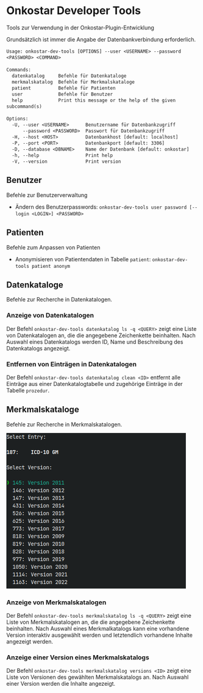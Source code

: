 # Onkostar Developer Tools

Tools zur Verwendung in der Onkostar-Plugin-Entwicklung

Grundsätzlich ist immer die Angabe der Datenbankverbindung erforderlich.

```
Usage: onkostar-dev-tools [OPTIONS] --user <USERNAME> --password <PASSWORD> <COMMAND>

Commands:
  datenkatalog     Befehle für Datenkataloge
  merkmalskatalog  Befehle für Merkmalskataloge
  patient          Befehle für Patienten
  user             Befehle für Benutzer
  help             Print this message or the help of the given subcommand(s)

Options:
  -U, --user <USERNAME>      Benutzername für Datenbankzugriff
      --password <PASSWORD>  Passwort für Datenbankzugriff
  -H, --host <HOST>          Datenbankhost [default: localhost]
  -P, --port <PORT>          Datenbankport [default: 3306]
  -D, --database <DBNAME>    Name der Datenbank [default: onkostar]
  -h, --help                 Print help
  -V, --version              Print version
```

## Benutzer

Befehle zur Benutzerverwaltung

* Ändern des Benutzerpasswords: `onkostar-dev-tools user password [--login <LOGIN>] <PASSWORD>`

## Patienten

Befehle zum Anpassen von Patienten

* Anonymisieren von Patientendaten in Tabelle `patient`: `onkostar-dev-tools patient anonym`

## Datenkataloge

Befehle zur Recherche in Datenkatalogen.

### Anzeige von Datenkatalogen

Der Befehl `onkostar-dev-tools datenkatalog ls -q <QUERY>` zeigt eine Liste von Datenkatalogen an, die die angegebene Zeichenkette beinhalten. Nach Auswahl eines Datenkatalogs werden ID, Name und Beschreibung des Datenkatalogs angezeigt.

### Entfernen von Einträgen in Datenkatalogen

Der Befehl `onkostar-dev-tools datenkatalog clean <ID>` entfernt alle Einträge aus einer Datenkatalogtabelle und zugehörige Einträge in der Tabelle `prozedur`.

## Merkmalskataloge

Befehle zur Recherche in Merkmalskatalogen.

![Auswahl der Version eines Merkmalskatalogs](./docs/images/select_version.png)

### Anzeige von Merkmalskatalogen

Der Befehl `onkostar-dev-tools merkmalskatalog ls -q <QUERY>` zeigt eine Liste von Merkmalskatalogen an, die die angegebene Zeichenkette beinhalten. Nach Auswahl eines Merkmalkatalogs kann eine vorhandene Version interaktiv ausgewählt werden und letztendlich vorhandene Inhalte angezeigt werden.

### Anzeige einer Version eines Merkmalskatalogs

Der Befehl `onkostar-dev-tools merkmalskatalog versions <ID>` zeigt eine Liste von Versionen des gewählten Merkmalskatalogs an. Nach Auswahl einer Version werden die Inhalte angezeigt.